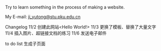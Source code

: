 Try to learn something in the process of making a website.

My E-mail: ji_yutong@stu.pku.edu.cn

Changelog
11/2 创建此网站<Hello World!>
11/3 更换了模板、替换了大量文字
11/4 插入图片、超链接文档的练习
11/6 发送电子邮件

to do list
生成子页面
